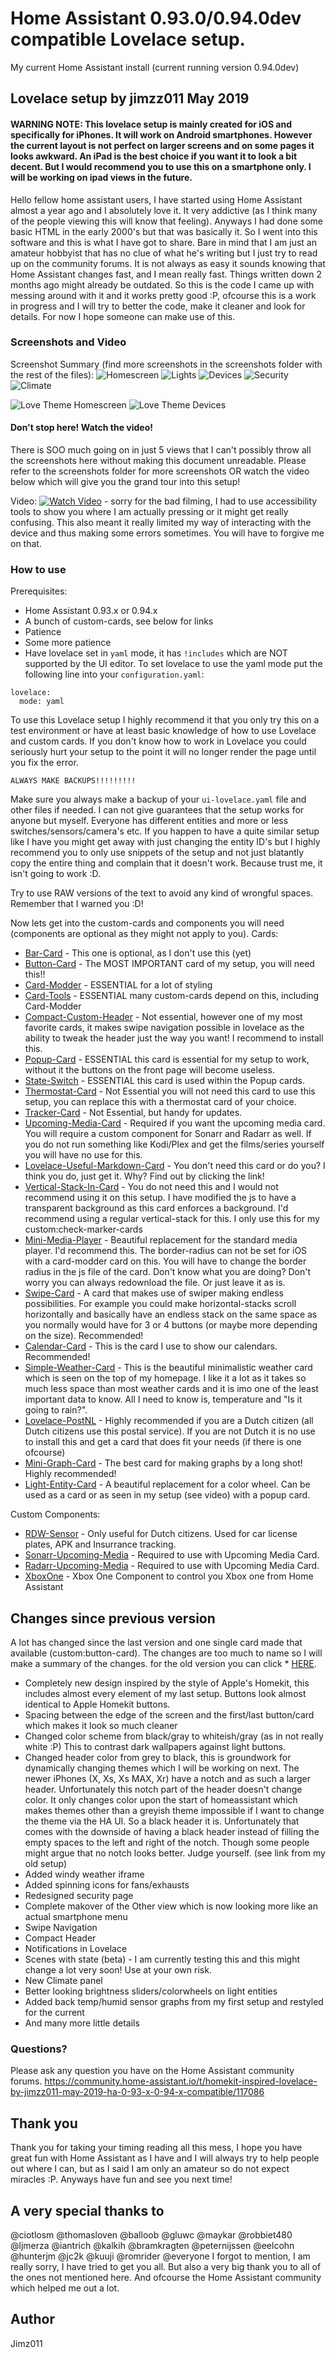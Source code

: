 # Home Assistant 0.93.0/0.94.0dev compatible Lovelace setup.
My current Home Assistant install (current running version 0.94.0dev)

## Lovelace setup by jimzz011 May 2019
#### WARNING NOTE: This lovelace setup is mainly created for iOS and specifically for iPhones. It will work on Android smartphones. However the current layout is not perfect on larger screens and on some pages it looks awkward. An iPad is the best choice if you want it to look a bit decent. But I would recommend you to use this on a smartphone only. I will be working on ipad views in the future.

Hello fellow home assistant users, I have started using Home Assistant almost a year ago and I absolutely love it. It very addictive (as I think many of the people viewing this will know that feeling). Anyways I had done some basic HTML in the early 2000's but that was basically it. So I went into this software and this is what I have got to share. Bare in mind that I am just an amateur hobbyist that has no clue of what he's writing but I just try to read up on the community forums. It is not always as easy it sounds knowing that Home Assistant changes fast, and I mean really fast. Things written down 2 months ago might already be outdated. So this is the code I came up with messing around with it and it works pretty good :P, ofcourse this is a work in progress and I will try to better the code, make it cleaner and look for details. For now I hope someone can make use of this.

### Screenshots and Video

Screenshot Summary (find more screenshots in the screenshots folder with the rest of the files):
![Homescreen](/screenshots/1.jpg?raw=true "Homescreen")
![Lights](/screenshots/2.jpg?raw=true "Lights")
![Devices](/screenshots/3.jpg?raw=true "Devices")
![Security](/screenshots/4.jpg?raw=true "Security")
![Climate](/screenshots/5.jpg?raw=true "Climate")

![Love Theme Homescreen](/screenshots/red1.jpg?raw=true "Love Theme Homescreen")
![Love Theme Devices](/screenshots/red1.jpg?raw=true "Love Theme Devices")

#### Don't stop here! Watch the video!
There is SOO much going on in just 5 views that I can't possibly throw all the screenshots here without making this document unreadable. Please refer to the screenshots folder for more screenshots OR watch the video below which will give you the grand tour into this setup!

Video:
[![Watch Video](https://img.youtube.com/vi/NFj7gwNAYPg/maxresdefault.jpg)](https://youtu.be/NFj7gwNAYPg) - sorry for the bad filming, I had to use accessibility tools to show you where I am actually pressing or it might get really confusing. This also meant it really limited my way of interacting with the device and thus making some errors sometimes. You will have to forgive me on that.

### How to use

Prerequisites:
- Home Assistant 0.93.x or 0.94.x
- A bunch of custom-cards, see below for links
- Patience
- Some more patience
- Have lovelace set in `yaml` mode, it has `!includes` which are NOT supported by the UI editor. To set lovelace to use the yaml mode put the following line into your `configuration.yaml`:
```
lovelace:
  mode: yaml
```
To use this Lovelace setup I highly recommend it that you only try this on a test environment or have at least basic knowledge of how to use Lovelace and custom cards. If you don't know how to work in Lovelace you could seriously hurt your setup to the point it will no longer render the page until you fix the error.
```
ALWAYS MAKE BACKUPS!!!!!!!!!
```
Make sure you always make a backup of your `ui-lovelace.yaml` file and other files if needed. I can not give guarantees that the setup works for anyone but myself. Everyone has different entities and more or less switches/sensors/camera's etc. If you happen to have a quite similar setup like I have you might get away with just changing the entity ID's but I highly recommend you to only use snippets of the setup and not just blatantly copy the entire thing and complain that it doesn't work. Because trust me, it isn't going to work :D.

Try to use RAW versions of the text to avoid any kind of wrongful spaces. Remember that I warned you :D!

Now lets get into the custom-cards and components you will need (components are optional as they might not apply to you).
Cards:
* [Bar-Card](https://github.com/custom-cards/bar-card) - This one is optional, as I don't use this (yet)
* [Button-Card](https://github.com/custom-cards/button-card) - The MOST IMPORTANT card of my setup, you will need this!!
* [Card-Modder](https://github.com/thomasloven/lovelace-card-modder) - ESSENTIAL for a lot of styling
* [Card-Tools](https://github.com/thomasloven/lovelace-card-tools) - ESSENTIAL many custom-cards depend on this, including Card-Modder
* [Compact-Custom-Header](https://github.com/maykar/compact-custom-header) - Not essential, however one of my most favorite cards, it makes swipe navigation possible in lovelace as the ability to tweak the header just the way you want! I recommend to install this.
* [Popup-Card](https://github.com/thomasloven/lovelace-popup-card) - ESSENTIAL this card is essential for my setup to work, without it the buttons on the front page will become useless.
* [State-Switch](https://github.com/thomasloven/lovelace-state-switch) - ESSENTIAL this card is used within the Popup cards.
* [Thermostat-Card](https://github.com/ciotlosm/custom-lovelace/tree/master/thermostat-card) - Not Essential you will not need this card to use this setup, you can replace this with a thermostat card of your choice.
* [Tracker-Card](https://github.com/custom-cards/tracker-card) - Not Essential, but handy for updates.
* [Upcoming-Media-Card](https://github.com/custom-cards/upcoming-media-card) - Required if you want the upcoming media card. You will require a custom component for Sonarr and Radarr as well. If you do not run something like Kodi/Plex and get the films/series yourself you will have no use for this.
* [Lovelace-Useful-Markdown-Card](https://github.com/thomasloven/lovelace-useful-markdown-card) - You don't need this card or do you? I think you do, just get it. Why? Find out by clicking the link!
* [Vertical-Stack-In-Card](https://github.com/custom-cards/vertical-stack-in-card) - You do not need this and I would not recommend using it on this setup. I have modified the js to have a transparent background as this card enforces a background. I'd recommend using a regular vertical-stack for this. I only use this for my custom:check-marker-cards
* [Mini-Media-Player](https://github.com/kalkih/mini-media-player) - Beautiful replacement for the standard media player. I'd recommend this. The border-radius can not be set for iOS with a card-modder card on this. You will have to change the border radius in the js file of the card. Don't know what you are doing? Don't worry you can always redownload the file. Or just leave it as is.
* [Swipe-Card](https://github.com/bramkragten/custom-ui) - A card that makes use of swiper making endless possibilities. For example you could make horizontal-stacks scroll horizontally and basically have an endless stack on the same space as you normally would have for 3 or 4 buttons (or maybe more depending on the size). Recommended! 
* [Calendar-Card](https://github.com/ljmerza/calendar-card) - This is the card I use to show our calendars. Recommended!
* [Simple-Weather-Card](https://github.com/kalkih/simple-weather-card) - This is the beautiful minimalistic weather card which is seen on the top of my homepage. I like it a lot as it takes so much less space than most weather cards and it is imo one of the least important data to know. All I need to know is, temperature and "Is it going to rain?".
* [Lovelace-PostNL](https://github.com/peternijssen/lovelace-postnl) - Highly recommended if you are a Dutch citizen (all Dutch citizens use this postal service). If you are not Dutch it is no use to install this and get a card that does fit your needs (if there is one ofcourse)
* [Mini-Graph-Card](https://github.com/kalkih/mini-graph-card) - The best card for making graphs by a long shot! Highly recommended!
* [Light-Entity-Card](https://github.com/ljmerza/light-entity-card) - A beautiful replacement for a color wheel. Can be used as a card or as seen in my setup (see video) with a popup card.

Custom Components:
* [RDW-Sensor](https://github.com/eelcohn/home-assistant-rdw) - Only useful for Dutch citizens. Used for car license plates, APK and Insurrance tracking.
* [Sonarr-Upcoming-Media](https://github.com/custom-components/sensor.sonarr_upcoming_media) - Required to use with Upcoming Media Card.
* [Radarr-Upcoming-Media](https://github.com/custom-components/sensor.radarr_upcoming_media) - Required to use with Upcoming Media Card.
* [XboxOne](https://github.com/hunterjm/hassio-addons/tree/master/xboxone) - Xbox One Component to control you Xbox one from Home Assistant

## Changes since previous version

A lot has changed since the last version and one single card made that available (custom:button-card). The changes are too much to name so I will make a summary of the changes. for the old version you can click * [HERE](https://github.com/jimz011/HA-Old/).
- Completely new design inspired by the style of Apple's Homekit, this includes almost every element of my last setup. Buttons look almost identical to Apple Homekit buttons.
- Spacing between the edge of the screen and the first/last button/card which makes it look so much cleaner
- Changed color scheme from black/gray to whiteish/gray (as in not really white :P) This to contrast dark wallpapers against light buttons.
- Changed header color from grey to black, this is groundwork for dynamically changing themes which I will be working on next. The newer iPhones (X, Xs, Xs MAX, Xr) have a notch and as such a larger header. Unfortunately this notch part of the header doesn't change color. It only changes color upon the start of homeassistant which makes themes other than a greyish theme impossible if I want to change the theme via the HA UI. So a black header it is. 
Unfortunately that comes with the downside of having a black header instead of filling the empty spaces to the left and right of the notch. Though some people might argue that no notch looks better. Judge yourself. (see link from my old setup)
- Added windy weather iframe
- Added spinning icons for fans/exhausts
- Redesigned security page
- Complete makover of the Other view which is now looking more like an actual smartphone menu
- Swipe Navigation
- Compact Header
- Notifications in Lovelace
- Scenes with state (beta) - I am currently testing this and this might change a lot very soon! Use at your own risk.
- New Climate panel
- Better looking brightness sliders/colorwheels on light entities
- Added back temp/humid sensor graphs from my first setup and restyled for the current
- And many more little details

### Questions?

Please ask any question you have on the Home Assistant community forums.
https://community.home-assistant.io/t/homekit-inspired-lovelace-by-jimzz011-may-2019-ha-0-93-x-0-94-x-compatible/117086

## Thank you

Thank you for taking your timing reading all this mess, I hope you have great fun with Home Assistant as I have and I will always try to help people out where I can, but as I said I am only an amateur so do not expect miracles :P.
Anyways have fun and see you next time!

## A very special thanks to
@ciotlosm
@thomasloven
@balloob
@gluwc
@maykar
@robbiet480
@ljmerza
@iantrich
@kalkih
@bramkragten
@peternijssen
@eelcohn
@hunterjm
@jc2k
@kuuji
@romrider
@everyone I forgot to mention, I am really sorry, I have tried to get you all. But also a very big thank you to all of the ones not mentioned here. And ofcourse the Home Assistant community which helped me out a lot.

## Author

Jimz011

